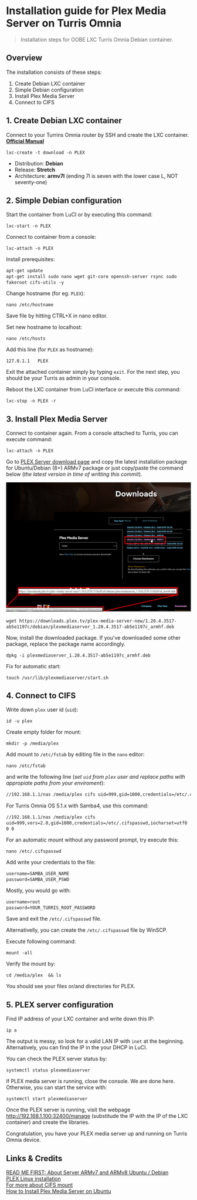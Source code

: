 # Installation guide for Plex Media Server on Turris Omnia

> Installation steps for OOBE LXC Turris Omnia Debian container.

## Overview

The installation consists of these steps:

1. Create Debian LXC container
2. Simple Debian configuration
3. Install Plex Media Server
4. Connect to CIFS

## 1. Create Debian LXC container

Connect to your Turrins Omnia router by SSH and create the LXC container. **[Official Manual](https://www.turris.cz/doc/en/howto/lxc)**
```
lxc-create -t download -n PLEX
```

- Distribution: **Debian**
- Release: **Stretch**
- Architecture: **armv7l** (ending 7l is seven with the lower case L, NOT seventy-one)

## 2. Simple Debian configuration


Start the container from LuCI or by executing this command:
```
lxc-start -n PLEX
```

Connect to container from a console:
```
lxc-attach -n PLEX
```

Install prerequisites:
```
apt-get update
apt-get install sudo nano wget git-core openssh-server rsync sudo fakeroot cifs-utils -y
```

Change hostname (for eg. `PLEX`):
```
nano /etc/hostname
```
Save file by hitting CTRL+X in nano editor.

Set new hostname to localhost:
```
nano /etc/hosts
```

Add this line (for `PLEX` as hostname):
```
127.0.1.1   PLEX
```
Exit the attached container simply by typing `exit`. For the next step, you should be your Turris as admin in your console.

Reboot the LXC container from LuCI interface or execute this command:
```
lxc-stop -n PLEX -r
```

## 3. Install Plex Media Server

Connect to container again. From a console attached to Turris, you can execute command:
```
lxc-attach -n PLEX
```

Go to [PLEX Server download page](https://www.plex.tv/media-server-downloads/) and copy the latest installation package for Ubuntu/Debian (8+) ARMv7 package or just copy/paste the command below (_the latest version in time of writting this commit_).

![Preview](https://raw.githubusercontent.com/KUTlime/Installation-guide-for-Plex-Media-Server-on-Turris-Omnia/master/OfficialRepo.png)

```
wget https://downloads.plex.tv/plex-media-server-new/1.20.4.3517-ab5e1197c/debian/plexmediaserver_1.20.4.3517-ab5e1197c_armhf.deb
```

Now, install the downloaded package. If you've downloaded some other package, replace the package name accordingly.
```
dpkg -i plexmediaserver_1.20.4.3517-ab5e1197c_armhf.deb
```

Fix for automatic start:

```
touch /usr/lib/plexmediaserver/start.sh
```

## 4. Connect to CIFS

Write down `plex` user id (`uid`):
```
id -u plex
```

Create empty folder for mount:

```
mkdir -p /media/plex
```

Add mount to `/etc/fstab` by editing file in the `nano` editor:
```
nano /etc/fstab
```
and write the following line (_set `uid` from `plex` user and replace paths with appropiate paths from your enviroment_):

```bash
//192.168.1.1/nas /media/plex cifs uid=999,gid=1000,credentials=/etc/.cifspasswd,iocharset=utf8 0 0
```

For Turris Omnia OS 5.1.x with Samba4, use this command:

```
//192.168.1.1/nas /media/plex cifs uid=999,vers=2.0,gid=1000,credentials=/etc/.cifspasswd,iocharset=utf8 0 0
```

For an automatic mount without any password prompt, try execute this:
```
nano /etc/.cifspasswd
```

Add write your credentials to the file:
```
username=SAMBA_USER_NAME
password=SAMBA_USER_PSWD
```

Mostly, you would go with:
```
username=root
password=YOUR_TURRIS_ROOT_PASSWORD
```
Save and exit the `/etc/.cifspasswd` file.

Alternativelly, you can create the `/etc/.cifspasswd` file by WinSCP.

Execute following command:
```
mount -all
```

Verify the mount by:
```
cd /media/plex  && ls
```
You should see your files or/and directories for PLEX.

## 5. PLEX server configuration

Find IP address of your LXC container and write down this IP:
```
ip a
```
The output is messy, so look for a valid LAN IP with `inet` at the beginning.<br>
Alternatively, you can find the IP in the your DHCP in LuCI.


You can check the PLEX server status by:
```
systemctl status plexmediaserver
```
If PLEX media server is running, close the console. We are done here.<br>
Otherwise, you can start the service with:
```
systemctl start plexmediaserver
```

Once the PLEX server is running, visit the webpage http://192.168.1.100:32400/manage (substitude the IP with the IP of the LXC container) and create the libraries.

Congratulation, you have your PLEX media server up and running on Turris Omnia device.

## Links & Credits
[READ ME FIRST: About Server ARMv7 and ARMv8 Ubuntu / Debian](https://forums.plex.tv/t/read-me-first-about-server-armv7-and-armv8-ubuntu-debian/226567)<br>
[PLEX Linux installation](https://support.plex.tv/articles/200288586-installation/)<br>
[For more about CIFS mount](http://midactstech.blogspot.cz/2013/09/how-to-mount-windows-cifs-share-on_18.html)<br>
[How to Install Plex Media Server on Ubuntu](https://www.linuxbabe.com/ubuntu/install-plex-media-server-ubuntu-18-04)
